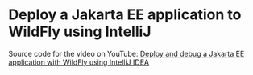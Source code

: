 # Deploy a Jakarta EE application to WildFly using IntelliJ

Source code for the video on YouTube: [Deploy and debug a Jakarta EE application with WildFly using IntelliJ IDEA]()
